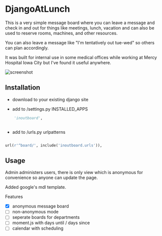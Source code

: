 # DjangoAtLunch
This is a very simple message board where you can leave a message and check in and out for things like meetings, lunch, vacation and can also be used to reserve rooms, machines, and other resources.

You can also leave a message like "I'm tentatively out tue-wed" so others can plan accordingly.

It was built for internal use in some medical offices while working at Mercy Hospital Iowa City but I've found it useful anywhere.

![screenshot](https://cloud.githubusercontent.com/assets/1454458/17640339/53507c30-60b2-11e6-9f20-17f679ab3def.PNG)

## Installation

- download to your existing django site

- add to /settings.py INSTALLED_APPS

```python
    'inoutboard',
    
```

- add to /urls.py urlpatterns

```python

url(r'^board/', include('inoutboard.urls')),

```

## Usage

Admin administers users, there is only view which is anonymous for convenience so anyone can update the page.

Added google's mdl template.

Features

- [x] anonymous message board
- [ ] non-anonymous mode
- [ ] seperate boards for departments
- [ ] moment.js with days until / days since
- [ ] calendar with scheduling
